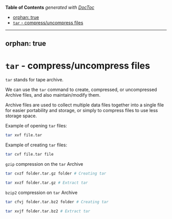 <!-- START doctoc generated TOC please keep comment here to allow auto update -->
<!-- DON'T EDIT THIS SECTION, INSTEAD RE-RUN doctoc TO UPDATE -->
**Table of Contents**  *generated with [DocToc](https://github.com/thlorenz/doctoc)*

  - [orphan: true](#orphan-true)
- [`tar` - compress/uncompress files](#tar---compressuncompress-files)

<!-- END doctoc generated TOC please keep comment here to allow auto update -->

---
orphan: true
---

# `tar` - compress/uncompress files

`tar` stands for tape archive.

We can use the `tar` command to create, compressed, or uncompressed Archive files, and also maintain/modify them.

Archive files are used to collect multiple data files together into a single file for easier portability and storage, or simply to compress files to use less storage space. 

Example of opening `tar` files:

```bash
tar xvf file.tar
```

Example of creating `tar` files:

```bash
tar cvf file.tar file
```

`gzip` compression on the `tar` Archive

```bash
tar cvzf folder.tar.gz folder # Creating tar

tar xvzf folder.tar.gz # Extract tar 
```

`bzip2` compression on `tar` Archive

```bash
tar cfvj folder.tar.bz2 folder # Creating tar

tar xvjf folder.tar.bz2 # Extract tar
```

